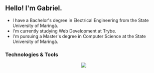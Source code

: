 ## Hello! I'm Gabriel.

<!--
**gabrielscapim/gabrielscapim** is a ✨ _special_ ✨ repository because its `README.md` (this file) appears on your GitHub profile.

Here are some ideas to get you started:

- 🔭 I’m currently working on ...
- 🌱 I’m currently learning ...
- 👯 I’m looking to collaborate on ...
- 🤔 I’m looking for help with ...
- 💬 Ask me about ...
- 📫 How to reach me: ...
- 😄 Pronouns: ...
- ⚡ Fun fact: ...
-->

- I have a Bachelor's degree in Electrical Engineering from the State University of Maringá.
- I'm currently studying Web Development at Trybe.
- I'm pursuing a Master's degree in Computer Science at the State University of Maringá.

### Technologies & Tools

<p align="center">
  <a href="https://skillicons.dev">
    <img src="https://skillicons.dev/icons?i=java,js,mysql,nodejs,spring,docker,html,css,bootstrap,react,git,github,express,sequelize,redux,linux" />
  </a>
</p>
